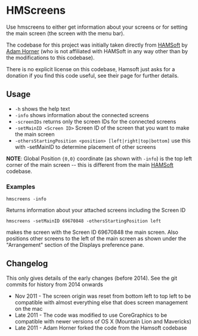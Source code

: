 # HMScreens

Use hmscreens to either get information about your screens or for setting the
main screen (the screen with the menu bar).

The codebase for this project was initially taken directly from [HAMSoft][HS] by
[Adam Horner][AH] (who is not affiliated with HAMSoft in any way other than by the
modifications to this codebase).

[HS]: http://www.hamsoftengineering.com/codeSharing/hmscreens/hmscreens.html
[AH]: http://www.adamhorner.co.uk/

There is no explicit license on this codebase, Hamsoft just asks for a donation
if you find this code useful, see their page for further details.

## Usage

- `-h` shows the help text
- `-info` shows information about the connected screens
- `-screenIDs` returns only the screen IDs for the connected screens
- `-setMainID <Screen ID>` Screen ID of the screen that you want to make the
  main screen
- `-othersStartingPosition <position> [left|right|top|bottom]` use this with
  -setMainID to determine placement of other screens

**NOTE**: Global Position `{0,0}` coordinate (as shown with `-info`) is the top
left corner of the main screen -- this is different from the main [HAMSoft][HS]
codebase.

### Examples

    hmscreens -info

Returns information about your attached screens including the Screen ID

    hmscreens -setMainID 69670848 -othersStartingPosition left

makes the screen with the Screen ID 69670848 the main screen. Also positions
other screens to the left of the main screen as shown under the "Arrangement"
section of the Displays preference pane.

## Changelog

This only gives details of the early changes (before 2014). See the git commits
for history from 2014 onwards

- Nov 2011 - The screen origin was reset from bottom left to top left to be
  compatible with almost everything else that does screen management on the mac
- Late 2011 - The code was modified to use CoreGraphics to be compatible with
  newer versions of OS X (Mountain Lion and Mavericks)
- Late 2011 - Adam Horner forked the code from the Hamsoft codebase
